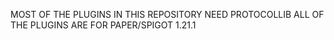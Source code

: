 MOST OF THE PLUGINS IN THIS REPOSITORY NEED PROTOCOLLIB
ALL OF THE PLUGINS ARE FOR PAPER/SPIGOT 1.21.1
